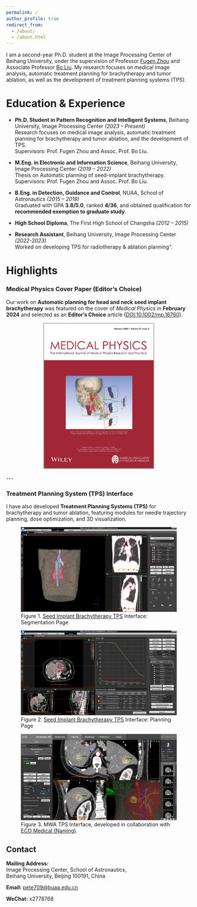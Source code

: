```yaml
---
permalink: /
author_profile: true
redirect_from: 
  - /about/
  - /about.html
---
```

I am a second-year Ph.D. student at the Image Processing Center of Beihang University, under the supervision of Professor [Fugen Zhou](http://www.sa.buaa.edu.cn/info/1148/11086.htm) and Associate Professor [Bo Liu](https://shi.buaa.edu.cn/liubo2/zh_CN/index/154719/list/index.htm). My research focuses on medical image analysis, automatic treatment planning for brachytherapy and tumor ablation, as well as the development of treatment planning systems (TPS).

Education & Experience
======

- **Ph.D. Student in Pattern Recognition and Intelligent Systems**, Beihang University, Image Processing Center *(2023 – Present)*  
  Research focuses on medical image analysis, automatic treatment planning for brachytherapy and tumor ablation, and the development of TPS.  
  Supervisors: Prof. Fugen Zhou and Assoc. Prof. Bo Liu.  

- **M.Eng. in Electronic and Information Science**, Beihang University, Image Processing Center *(2019 – 2022)*  
  Thesis on Automatic planning of seed-implant brachytherapy. 
  Supervisors: Prof. Fugen Zhou and Assoc. Prof. Bo Liu.  

- **B.Eng. in Detection, Guidance and Control**, NUAA, School of Astronautics *(2015 – 2019)*  
  Graduated with GPA **3.8/5.0**, ranked **4/36**, and obtained qualification for **recommended exemption to graduate study**.  

- **High School Diploma**, The First High School of Changsha *(2012 – 2015)*

- **Research Assistant**, Beihang University, Image Processing Center *(2022-2023)*  
  Worked on developing TPS for radiotherapy & ablation planning".  


Highlights
======

### Medical Physics Cover Paper (Editor’s Choice)

Our work on **Automatic planning for head and neck seed implant brachytherapy** was featured on the cover of *Medical Physics* in **February 2024** and selected as an **Editor’s Choice** article ([DOI:10.1002/mp.16760](https://aapm.onlinelibrary.wiley.com/doi/10.1002/mp.16760)).
<p align="center">
  <img src="/images/medphys_cover.jpg" alt="Medical Physics Cover" style="width:60%;">
</p>
---

### Treatment Planning System (TPS) Interface

I have also developed **Treatment Planning Systems (TPS)** for brachytherapy and tumor ablation, featuring modules for needle trajectory planning, dose optimization, and 3D visualization.

<figure>
  <img src="/images/tps_interface.png" alt="Treatment Planning System Interface1">
  <figcaption>Figure 1. <a href="https://www.bjthkl.com/" target="_blank">Seed Implant Brachytherapy TPS</a> Interface: Segmentation Page</figcaption>
</figure>

<figure>
  <img src="/images/tps_plan.png" alt="Treatment Planning System Interface2">
  <figcaption>Figure 2. <a href="https://www.bjthkl.com/" target="_blank">Seed Implant Brachytherapy TPS</a> Interface: Planning Page</figcaption>
</figure>

<figure>
  <img src="/images/eco_tps.png" alt="MWA TPS Interface">
  <figcaption>
    Figure 3. MWA TPS Interface, developed in collaboration with 
    <a href="https://www.njeco.cn/" target="_blank">ECO Medical (Nanjing)</a>.
  </figcaption>
</figure>


Contact
------
**Mailing Address:**  
Image Processing Center, School of Astronautics,  
Beihang University, Beijing 100191, China  

**Email:** pete709@buaa.edu.cn  

**WeChat:** x2778768
